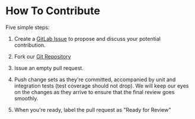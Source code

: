 # How To Contribute

Five simple steps:

1. Create a [GitLab Issue](https://github.com/kode4food/ale/issues)
   to propose and discuss your potential contribution.

2. Fork our [Git Repository](https://github.com/kode4food/ale.git)

3. Issue an empty pull request.

4. Push change sets as they're committed, accompanied by unit and integration
   tests (test coverage should not drop). We will keep our eyes on the
   changes as they arrive to ensure that the final review goes smoothly.

5. When you're ready, label the pull request as "Ready for Review"
